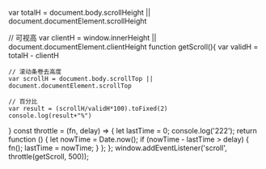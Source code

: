 var totalH = document.body.scrollHeight || document.documentElement.scrollHeight

// 可视高
var clientH = window.innerHeight || document.documentElement.clientHeight
function getScroll(){
       var validH = totalH - clientH

    // 滚动条卷去高度
    var scrollH = document.body.scrollTop || document.documentElement.scrollTop

    // 百分比
    var result = (scrollH/validH*100).toFixed(2)
    console.log(result+"%")
}
const throttle = (fn, delay) => {
  let lastTime = 0;
  console.log('222');
  return function () {
    let nowTime = Date.now();
    if (nowTime - lastTime > delay) {
      fn();
      lastTime = nowTime;
    }
  };
};
window.addEventListener('scroll', throttle(getScroll, 500));
